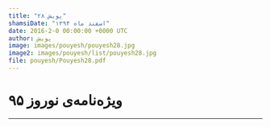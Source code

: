 ```yaml
---
title: "پویش ۲۸"
shamsiDate: "اسفند ماه ۱۳۹۴"
date: 2016-2-0 00:00:00 +0000 UTC
author: پویش
image: images/pouyesh/pouyesh28.jpg
image2: images/pouyesh/list/pouyesh28.jpg
file: pouyesh/Pouyesh28.pdf
---
```


ویژه‌نامه‌ی نوروز ۹۵
===============

----

